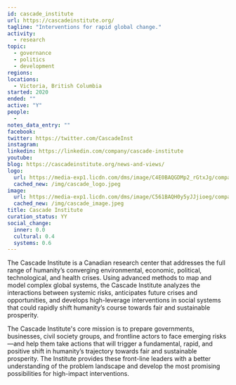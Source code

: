 ```yaml
---
id: cascade_institute
url: https://cascadeinstitute.org/
tagline: "Interventions for rapid global change."
activity:
  - research
topic:
  - governance
  - politics
  - development
regions: 
locations:
  - Victoria, British Columbia
started: 2020
ended: ""
active: "Y"
people:
  - 
notes_data_entry: ""
facebook: 
twitter: https://twitter.com/CascadeInst
instagram: 
linkedin: https://linkedin.com/company/cascade-institute
youtube: 
blog: https://cascadeinstitute.org/news-and-views/
logo:
  url: https://media-exp1.licdn.com/dms/image/C4E0BAQGDMp2_rGtxJg/company-logo_200_200/0/1595959370196?e=2147483647&v=beta&t=nErI-77vmjOf8VAIdghX9-gq4GXSWbnT89E8OXF9WHQ
  cached_new: /img/cascade_logo.jpeg
image:
  url: https://media-exp1.licdn.com/dms/image/C561BAQH0y5yJJjioeg/company-background_10000/0/1648073863629?e=1666796400&v=beta&t=PpgiDY-ogAzngPMKFy28gsES0MX3831QYkRq9GbPC0Q
  cached_new: /img/cascade_image.jpeg
title: Cascade Institute
curation_status: YY
social_change:
  inner: 0.0
  cultural: 0.4
  systems: 0.6
---
```


The Cascade Institute is a Canadian research center that addresses the full range of humanity’s converging environmental, economic, political, technological, and health crises. Using advanced methods to map and model complex global systems, the Cascade Institute analyzes the interactions between systemic risks, anticipates future crises and opportunities, and develops high-leverage interventions in social systems that could rapidly shift humanity’s course towards fair and sustainable prosperity.

The Cascade Institute's core mission is to prepare governments, businesses, civil society groups, and frontline actors to face emerging risks—and help them take actions that will trigger a fundamental, rapid, and positive shift in humanity’s trajectory towards fair and sustainable prosperity. The Institute provides these front-line leaders with a better understanding of the problem landscape and develop the most promising possibilities for high-impact interventions.
